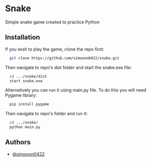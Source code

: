 
# Snake

Simple snake game created to practice Python


## Installation

If you wish to play the game, clone the repo first:

```bash
  git clone https://github.com/simooon0422/snake.git
```
Then navigate to repo's dist folder and start the snake.exe file:
```bash
  cd .../snake/dist
  start snake.exe
```

Alternatively you can run it using main.py file. To do this you will need Pygame library:
```bash
  pip install pygame
```
Then navigate to repo's folder and run it:
```bash
  cd .../snake/
  python main.py
```
## Authors

- [@simooon0422](https://github.com/simooon0422)

